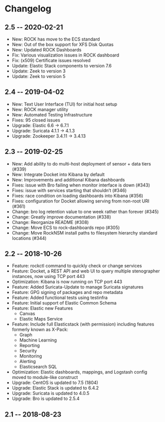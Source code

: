 # Changelog

## 2.5 -- 2020-02-21

- New: ROCK has move to the ECS standard  
- New: Out of the box support for XFS Disk Quotas  
- New: Updated ROCK Dashboards  
- Fix: Various visualization issues in ROCK dashboard  
- Fix: (x509) Certificate issues resolved  
- Update: Elastic Stack components to version 7.6
- Update: Zeek to version 3  
- Update: Zeek to version 5  


## 2.4 -- 2019-04-02

- New: Text User Interface (TUI) for initial host setup  
- New: ROCK manager utility  
- New: Automated Testing Infrastructure  
- Fixes: 95 closed issues  
- Upgrade: Elastic 6.6 -> 6.7.1  
- Upgrade: Suricata 4.1.1 -> 4.1.3  
- Upgrade: Zookeeper 3.4.11 -> 3.4.13  


## 2.3 -- 2019-02-25

- New: Add ability to do multi-host deployment of sensor + data tiers (#339)
- New: Integrate Docket into Kibana by default
- New: Improvements and additional Kibana dashboards
- Fixes: issue with Bro failing when monitor interface is down (#343)
- Fixes: issue with services starting that shouldn’t (#346)
- Fixes: race condition on loading dashboards into Kibana (#356)
- Fixes: configuration for Docket allowing serving from non-root URI (#361)
- Change: bro log retention value to one week rather than forever (#345)
- Change: Greatly improve documentation  (#338)
- Change: Reorganize README (#308)
- Change: Move ECS to rock-dashboards repo (#305)
- Change: Move RockNSM install paths to filesystem hierarchy standard locations (#344)


## 2.2 -- 2018-10-26  

- Feature: rockctl command to quickly check or change services  
- Feature: Docket, a REST API and web UI to query multiple stenographer instances, now using TCP port 443  
- Optimization: Kibana is now running on TCP port 443  
- Feature: Added Suricata-Update to manage Suricata signatures  
- Feature: GPG signing of packages and repo metadata  
- Feature: Added functional tests using testinfra  
- Feature: Initial support of Elastic Common Schema  
- Feature: Elastic new Features  
  - Canvas  
  - Elastic Maps Service  
- Feature: Include full Elasticstack (with permission) including features formerly known as X-Pack:  
  - Graph  
  - Machine Learning  
  - Reporting  
  - Security  
  - Monitoring  
  - Alerting  
  - Elasticsearch SQL  
- Optimization: Elastic dashboards, mappings, and Logstash config moved to module-like construct  
- Upgrade: CentOS is updated to 7.5 (1804)  
- Upgrade: Elastic Stack is updated to 6.4.2  
- Upgrade: Suricata is updated to 4.0.5  
- Upgrade: Bro is updated to 2.5.4  


## 2.1 -- 2018-08-23  

<!--
New: description
Fixes: description
Change: description

Feature: description
Bug: description
Optimization: description
Upgrade: description
-->
